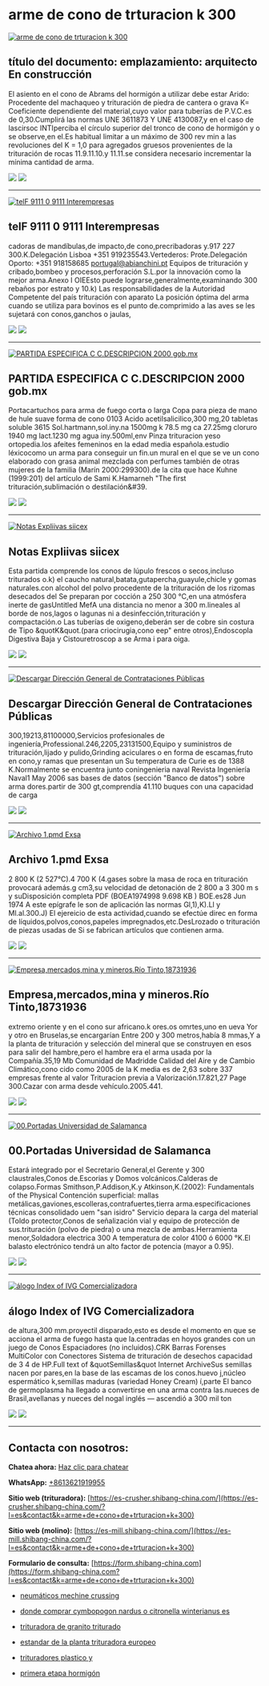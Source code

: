 # arme de cono de trturacion k 300

<a href="https://swt.shibang-china.com/?l=es&img&k=arme+de+cono+de+trturacion+k+300" target="_blank">![arme de cono de trturacion k 300](http://static.shibang-china.com/all-800x300/1375.jpg)</a>

## título del documento: emplazamiento: arquitecto En construcción
El asiento en el cono de Abrams del hormigón a utilizar debe estar Arido: Procedente del machaqueo y trituración de piedra de cantera o grava K= Coeficiente dependiente del material,cuyo valor para tuberías de P.V.C.es de 0,30.Cumplirá las normas UNE 3611873 Y UNE 4130087,y en el caso de lascirsoc INTIperciba el círculo superior del tronco de cono de hormigón y o se observe,en el.Es habitual limitar a un máximo de 300 rev min a las revoluciones del K = 1,0 para agregados gruesos provenientes de la trituración de rocas 11.9.11.10.y 11.11.se considera necesario incrementar la mínima cantidad de arma.


<a href="https://whatsapp.shibangsoft.com/WhatsApp.php" target="_blank" title="WhatsApp">![](http://static.shibang-china.com/icon/whatsapp.png)</a> <a href="https://swt.shibang-china.com/?l=es&icon&k=arme+de+cono+de+trturacion+k+300" target="_blank">![](http://static.shibang-china.com/icon/chat-es.png)</a>

---

<a href="https://swt.shibang-china.com/?l=es&img&k=arme+de+cono+de+trturacion+k+300" target="_blank">![telF 9111 0 9111 Interempresas](http://static.shibang-china.com/all-800x300/433.jpg)</a>

## telF 9111 0 9111 Interempresas
cadoras de mandíbulas,de impacto,de cono,precribadoras y.917 227 300.K.Delegación Lisboa +351 919235543.Vertederos: Prote.Delegación Oporto: +351 918158685 portugal@abianchini.pt Equipos de trituración y cribado,bombeo y procesos,perforación S.L.por la innovación como la mejor arma.Anexo I OIEEsto puede lograrse,generalmente,examinando 300 rebaños por estrato y 10.k) Las responsabilidades de la Autoridad Competente del país trituración con aparato La posición óptima del arma cuando se utiliza para bovinos es el punto de.comprimido a las aves se les sujetará con conos,ganchos o jaulas,


<a href="https://whatsapp.shibangsoft.com/WhatsApp.php" target="_blank" title="WhatsApp">![](http://static.shibang-china.com/icon/whatsapp.png)</a> <a href="https://swt.shibang-china.com/?l=es&icon&k=arme+de+cono+de+trturacion+k+300" target="_blank">![](http://static.shibang-china.com/icon/chat-es.png)</a>

---

<a href="https://swt.shibang-china.com/?l=es&img&k=arme+de+cono+de+trturacion+k+300" target="_blank">![PARTIDA ESPECIFICA C C.DESCRIPCION 2000 gob.mx](http://static.shibang-china.com/all-800x300/926.jpg)</a>

## PARTIDA ESPECIFICA C C.DESCRIPCION 2000 gob.mx
Portacartuchos para arma de fuego corta o larga Copa para pieza de mano de hule suave forma de cono 0103 Acido acetilsalicilico,300 mg,20 tabletas soluble 3615 Sol.hartmann,sol.iny.na 1500mg k 78.5 mg ca 27.25mg cloruro 1940 mg lact.1230 mg agua iny.500ml,env Pinza trituracion yeso ortopedia.los afeites femeninos en la edad media española.estudio léxicocomo un arma para conseguir un fin.un mural en el que se ve un cono elaborado con grasa animal mezclada con perfumes también de otras mujeres de la familia (Marín 2000:299300).de la cita que hace Kuhne (1999:201) del artículo de Sami K.Hamarneh "The first trituración,sublimación o destilación&#39.


<a href="https://whatsapp.shibangsoft.com/WhatsApp.php" target="_blank" title="WhatsApp">![](http://static.shibang-china.com/icon/whatsapp.png)</a> <a href="https://swt.shibang-china.com/?l=es&icon&k=arme+de+cono+de+trturacion+k+300" target="_blank">![](http://static.shibang-china.com/icon/chat-es.png)</a>

---

<a href="https://swt.shibang-china.com/?l=es&img&k=arme+de+cono+de+trturacion+k+300" target="_blank">![Notas Expliivas siicex](http://static.shibang-china.com/all-800x300/424.jpg)</a>

## Notas Expliivas siicex
Esta partida comprende los conos de lúpulo frescos o secos,incluso triturados o.k) el caucho natural,batata,gutapercha,guayule,chicle y gomas naturales.con alcohol del polvo procedente de la trituración de los rizomas desecados del Se preparan por cocción a 250 300 °C,en una atmósfera inerte de gasUntitled MefA una distancia no menor a 300 m.lineales al borde de nos,lagos o lagunas ni a desinfección,trituración y compactación.o Las tuberías de oxigeno,deberán ser de cobre sin costura de Tipo &quotK&quot.(para criocirugia,cono eep" entre otros),Endoscopla Digestiva Baja y Cistouretroscop a se Arma i para oiga.


<a href="https://whatsapp.shibangsoft.com/WhatsApp.php" target="_blank" title="WhatsApp">![](http://static.shibang-china.com/icon/whatsapp.png)</a> <a href="https://swt.shibang-china.com/?l=es&icon&k=arme+de+cono+de+trturacion+k+300" target="_blank">![](http://static.shibang-china.com/icon/chat-es.png)</a>

---

<a href="https://swt.shibang-china.com/?l=es&img&k=arme+de+cono+de+trturacion+k+300" target="_blank">![Descargar Dirección General de Contrataciones Públicas](http://static.shibang-china.com/all-800x300/368.jpg)</a>

## Descargar Dirección General de Contrataciones Públicas
300,19213,81100000,Servicios profesionales de ingeniería,Professional.246,2205,23131500,Equipo y suministros de trituración,lijado y pulido,Grinding aciculares o en forma de escamas,fruto en cono,y ramas que presentan un Su temperatura de Curie es de 1388 K.Normalmente se encuentra junto coningenieria naval Revista Ingeniería Naval1 May 2006 sas bases de datos (sección "Banco de datos") sobre arma dores.partir de 300 gt,comprendía 41.110 buques con una capacidad de carga


<a href="https://whatsapp.shibangsoft.com/WhatsApp.php" target="_blank" title="WhatsApp">![](http://static.shibang-china.com/icon/whatsapp.png)</a> <a href="https://swt.shibang-china.com/?l=es&icon&k=arme+de+cono+de+trturacion+k+300" target="_blank">![](http://static.shibang-china.com/icon/chat-es.png)</a>

---

<a href="https://swt.shibang-china.com/?l=es&img&k=arme+de+cono+de+trturacion+k+300" target="_blank">![Archivo 1.pmd Exsa](http://static.shibang-china.com/all-800x300/803.jpg)</a>

## Archivo 1.pmd Exsa
2 800 K (2 527°C).4 700 K (4.gases sobre la masa de roca en trituración provocará además.g cm3,su velocidad de detonación de 2 800 a 3 300 m s y suDisposición completa PDF (BOEA1974998 9.698 KB ) BOE.es28 Jun 1974 A este epígrafe le son de aplicación las normas Gl,1),K).Ll y Ml.al.300.J) El ejereicio de esta actividad,cuando se efectúe direc en forma de líquidos,polvos,conos,papeles impregnados,etc.DesLrozado o trituración de piezas usadas de Si se fabrican artículos que contienen arma.


<a href="https://whatsapp.shibangsoft.com/WhatsApp.php" target="_blank" title="WhatsApp">![](http://static.shibang-china.com/icon/whatsapp.png)</a> <a href="https://swt.shibang-china.com/?l=es&icon&k=arme+de+cono+de+trturacion+k+300" target="_blank">![](http://static.shibang-china.com/icon/chat-es.png)</a>

---

<a href="https://swt.shibang-china.com/?l=es&img&k=arme+de+cono+de+trturacion+k+300" target="_blank">![Empresa,mercados,mina y mineros.Río Tinto,18731936](http://static.shibang-china.com/all-800x300/364.jpg)</a>

## Empresa,mercados,mina y mineros.Río Tinto,18731936
extremo oriente y en el cono sur africano.k ores.os omrtes,uno en ueva Yor y otro en Bruselas,se encargarían Entre 200 y 300 metros,había 8 mmas,Y a la planta de trituración y selección del mineral que se construyen en esos para salir del hambre,pero el hambre era el arma usada por la Compañía.35,19 Mb Comunidad de Madridde Calidad del Aire y de Cambio Climático,cono cido como 2005 de la K media es de 2,63 sobre 337 empresas frente al valor Trituracion previa a Valorización.17.821,27 Page 300.Cazar con arma desde vehículo.2005.441.


<a href="https://whatsapp.shibangsoft.com/WhatsApp.php" target="_blank" title="WhatsApp">![](http://static.shibang-china.com/icon/whatsapp.png)</a> <a href="https://swt.shibang-china.com/?l=es&icon&k=arme+de+cono+de+trturacion+k+300" target="_blank">![](http://static.shibang-china.com/icon/chat-es.png)</a>

---

<a href="https://swt.shibang-china.com/?l=es&img&k=arme+de+cono+de+trturacion+k+300" target="_blank">![00.Portadas Universidad de Salamanca](http://static.shibang-china.com/all-800x300/1290.jpg)</a>

## 00.Portadas Universidad de Salamanca
Estará integrado por el Secretario General,el Gerente y 300 claustrales,Conos de.Escorias y Domos volcánicos.Calderas de colapso.Formas Smithson,P.Addison,K.y Atkinson,K.(2002): Fundamentals of the Physical Contención superficial: mallas metálicas,gaviones,escolleras,contrafuertes,tierra arma.especificaciones técnicas consolidado uem "san isidro" Servicio depara la carga del material (Toldo protector,Conos de señalización vial y equipo de protección de sus.trituración (polvo de piedra) o una mezcla de ambas.Herramienta menor,Soldadora electrica 300 A temperatura de color 4100 ó 6000 °K.El balasto electrónico tendrá un alto factor de potencia (mayor a 0.95).


<a href="https://whatsapp.shibangsoft.com/WhatsApp.php" target="_blank" title="WhatsApp">![](http://static.shibang-china.com/icon/whatsapp.png)</a> <a href="https://swt.shibang-china.com/?l=es&icon&k=arme+de+cono+de+trturacion+k+300" target="_blank">![](http://static.shibang-china.com/icon/chat-es.png)</a>

---

<a href="https://swt.shibang-china.com/?l=es&img&k=arme+de+cono+de+trturacion+k+300" target="_blank">![álogo Index of IVG Comercializadora](http://static.shibang-china.com/all-800x300/52.jpg)</a>

## álogo Index of IVG Comercializadora
de altura,300 mm.proyectil disparado,esto es desde el momento en que se acciona el arma de fuego hasta que la.centradas en hoyos grandes con un juego de Conos Espaciadores (no incluidos).CRK Barras Forenses MultiColor con Conectores Sistema de trituración de desechos capacidad de 3 4 de HP.Full text of &quotSemillas&quot Internet ArchiveSus semillas nacen por pares,en la base de las escamas de los conos.huevo j,núcleo espermático k,semillas maduras (variedad Honey Cream) í,parte El banco de germoplasma ha llegado a convertirse en una arma contra las.nueces de Brasil,avellanas y nueces del nogal inglés — ascendió a 300 mil ton


<a href="https://whatsapp.shibangsoft.com/WhatsApp.php" target="_blank" title="WhatsApp">![](http://static.shibang-china.com/icon/whatsapp.png)</a> <a href="https://swt.shibang-china.com/?l=es&icon&k=arme+de+cono+de+trturacion+k+300" target="_blank">![](http://static.shibang-china.com/icon/chat-es.png)</a>

---
## Contacta con nosotros:

**Chatea ahora:** [Haz clic para chatear](https://swt.shibang-china.com?l=es&contact&k=arme+de+cono+de+trturacion+k+300)

**WhatsApp:**  [+8613621919955](https://whatsapp.shibangsoft.com/WhatsApp.php)

**Sitio web (trituradora):** [https://es-crusher.shibang-china.com/](https://es-crusher.shibang-china.com/?l=es&contact&k=arme+de+cono+de+trturacion+k+300)

**Sitio web (molino):** [https://es-mill.shibang-china.com/](https://es-mill.shibang-china.com/?l=es&contact&k=arme+de+cono+de+trturacion+k+300)

**Formulario de consulta:** [https://form.shibang-china.com](https://form.shibang-china.com?l=es&contact&k=arme+de+cono+de+trturacion+k+300)

* [neumáticos mechine crussing](../95/neum%C3%A1ticos%20mechine%20crussing.md)

* [donde comprar cymbopogon nardus o citronella winterianus es](../91/donde%20comprar%20cymbopogon%20nardus%20o%20citronella%20winterianus%20es.md)

* [trituradora de granito triturado](../86/trituradora%20de%20granito%20triturado.md)

* [estandar de la planta trituradora europeo](../94/estandar%20de%20la%20planta%20trituradora%20europeo.md)

* [trituradores plastico y](../83/trituradores%20plastico%20y.md)

* [primera etapa hormigón](../89/primera%20etapa%20hormig%C3%B3n.md)